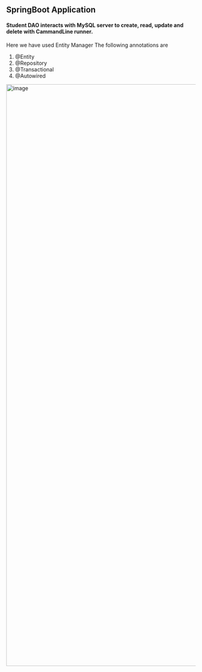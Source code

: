 ## SpringBoot Application

#### Student DAO interacts with MySQL server to create, read, update and delete with CammandLine runner.
Here we have used Entity Manager
The following annotations are 
1. @Entity
2. @Repository
3. @Transactional
4. @Autowired
<img width="1550" alt="image" src="https://github.com/user-attachments/assets/e09765d1-7c2c-4c80-b5dc-b100e362b4e6">
